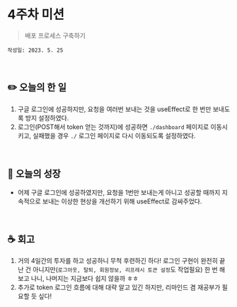 # 4주차 미션
> 배포 프로세스 구축하기

`작성일: 2023. 5. 25`

<br>

## **✏️ 오늘의 한 일**

1. 구글 로그인에 성공하지만, 요청을 여러번 보내는 것을 useEffect로 한 번만 보내도록 방지 설정하였다.
2. 로그인(POST해서 token 얻는 것까지)에 성공하면 `./dashboard` 페이지로 이동시키고, 실패했을 경우 `./` 로그인 페이지로 다시 이동되도록 설정하였다.

<br>

## **🌈 오늘의 성장**

- 어제 구글 로그인에 성공하였지만, 요청을 1번만 보내는게 아니고 성공할 때까지 지속적으로 보내는 이상한 현상을 개선하기 위해 useEffect로 감싸주었다.

<br>

## **☕️ 회고**

1. 거의 4일간의 투자를 하고 성공하니 무척 후련하긴 하다! 로그인 구현이 완전히 끝난 건 아니지만(`로그아웃, 탈퇴, 회원정보, 리프레시 토큰 설정`도 작업필요) 한 번 해보고 나니, 나머지는 지금보다 쉽지 않을까 ㅎㅎ
2. 추가로 token 로그인 흐름에 대해 대략 알고 있긴 하지만, 리마인드 겸 재공부가 필요할 듯 싶다!